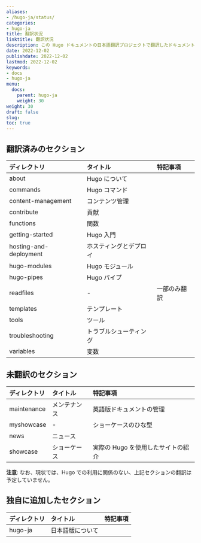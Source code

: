 ```yaml
---
aliases:
- /hugo-ja/status/
categories:
- hugo-ja
title: 翻訳状況
linktitle: 翻訳状況
description: この Hugo ドキュメントの日本語翻訳プロジェクトで翻訳したドキュメントの概要です。 
date: 2022-12-02
publishdate: 2022-12-02
lastmod: 2022-12-02
keywords:
- docs
- hugo-ja
menu:
  docs:
    parent: hugo-ja
    weight: 30
weight: 30
draft: false
slug:
toc: true
---
```



## 翻訳済みのセクション

| ディレクトリ   | タイトル  | 特記事項 |
|:----------|:-----------|:---------|
| about     | Hugo について | |
| commands  | Hugo コマンド | |
| content-management | コンテンツ管理 | |
| contribute | 貢献 | |
| functions | 関数 | |
| getting-started | Hugo 入門 | |
| hosting-and-deployment | ホスティングとデプロイ |  |
| hugo-modules | Hugo モジュール | |
| hugo-pipes | Hugo パイプ | |
| readfiles | - | 一部のみ翻訳 |
| templates | テンプレート |  |
| tools | ツール |  |
| troubleshooting | トラブルシューティング | |
| variables | 変数 |  |



## 未翻訳のセクション

| ディレクトリ   | タイトル  | 特記事項 |
|:----------|:-----------|:---------|
| maintenance    | メンテナンス | 英語版ドキュメントの管理 |
| myshowcase     | - | ショーケースのひな型 |
| news     | ニュース | |
| showcase  | ショーケース | 実際の Hugo を使用したサイトの紹介 |

**注意**: なお、現状では、Hugo での利用に関係のない、上記セクションの翻訳は予定していません。



## 独自に追加したセクション

| ディレクトリ   | タイトル  | 特記事項 |
|:----------|:-----------|:---------|
| hugo-ja   | 日本語版について |  |

